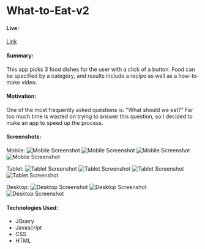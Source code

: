 # What-to-Eat-v2

#### Live:
[Link](https://cpark99.github.io/what-to-eat-v2/)
#### Summary:
This app picks 3 food dishes for the user with a click of a button. Food can be specified by a category, and results include a recipe as well as a how-to-make video.

#### Motivation:
One of the most frequently asked questions is: "What should we eat?"
Far too much time is wasted on trying to answer this question, so I decided to make an app to speed up the process.

#### Screenshots:
Mobile:
![Mobile Screenshot](https://raw.githubusercontent.com/cpark99/what-to-eat-v2/master/img/eat-mobile-home.png)
![Mobile Screenshot](https://raw.githubusercontent.com/cpark99/what-to-eat-v2/master/img/eat-mobile-results.png)
![Mobile Screenshot](https://raw.githubusercontent.com/cpark99/what-to-eat-v2/master/img/eat-mobile-details.png)
![Mobile Screenshot](https://raw.githubusercontent.com/cpark99/what-to-eat-v2/master/img/eat-mobile-details-2.png)

Tablet:
![Tablet Screenshot](https://raw.githubusercontent.com/cpark99/what-to-eat-v2/master/img/eat-tablet-home.png)
![Tablet Screenshot](https://raw.githubusercontent.com/cpark99/what-to-eat-v2/master/img/eat-tablet-results.png)
![Tablet Screenshot](https://raw.githubusercontent.com/cpark99/what-to-eat-v2/master/img/eat-tablet-details.png)
![Tablet Screenshot](https://raw.githubusercontent.com/cpark99/what-to-eat-v2/master/img/eat-tablet-details-2.png)

Desktop:
![Desktop Screenshot](https://raw.githubusercontent.com/cpark99/what-to-eat-v2/master/img/eat-desktop-home.png)
![Desktop Screenshot](https://raw.githubusercontent.com/cpark99/what-to-eat-v2/master/img/eat-desktop-results.png)
![Desktop Screenshot](https://raw.githubusercontent.com/cpark99/what-to-eat-v2/master/img/eat-desktop-details.png)

#### Technologies Used:
* JQuery
* Javascript
* CSS
* HTML
